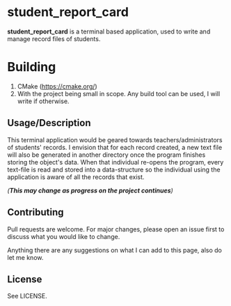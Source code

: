 # student_report_card

**student_report_card** is a terminal based application, used to write and manage record files of students.

# Building

1. CMake (https://cmake.org/)
2. With the project being small in scope. Any build tool can be used, I will write if otherwise.

## Usage/Description

This terminal application would be geared towards teachers/administrators of students' records. I envision that for each record created, a new text file will also be generated in another directory once the program finishes storing the object's data. When that individual re-opens the program, every text-file is read and stored into a data-structure so the individual using the application is aware of all the records that exist.

*(**This may change as progress on the project continues**)*

## Contributing
Pull requests are welcome. For major changes, please open an issue first to discuss what you would like to change.

Anything there are any suggestions on what I can add to this page, also do let me know.

## License

See LICENSE.
